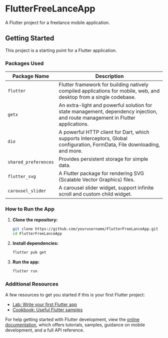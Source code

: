 # FlutterFreeLanceApp

A Flutter project for a freelance mobile application.

## Getting Started

This project is a starting point for a Flutter application.

### Packages Used

| Package Name       | Description                                                                                   |
|--------------------|-----------------------------------------------------------------------------------------------|
| `flutter`          | Flutter framework for building natively compiled applications for mobile, web, and desktop from a single codebase. |
| `getx`             | An extra-light and powerful solution for state management, dependency injection, and route management in Flutter applications. |
| `dio`              | A powerful HTTP client for Dart, which supports Interceptors, Global configuration, FormData, File downloading, and more. |
| `shared_preferences` | Provides persistent storage for simple data.                                                |
| `flutter_svg`      | A Flutter package for rendering SVG (Scalable Vector Graphics) files.                         |
| `carousel_slider`  | A carousel slider widget, support infinite scroll and custom child widget.                    |

### How to Run the App

1. **Clone the repository:**
     ```sh
     git clone https://github.com/yourusername/FlutterFreeLanceApp.git
     cd FlutterFreeLanceApp
     ```

2. **Install dependencies:**
     ```sh
     flutter pub get
     ```

3. **Run the app:**
     ```sh
     flutter run
     ```

### Additional Resources

A few resources to get you started if this is your first Flutter project:

- [Lab: Write your first Flutter app](https://docs.flutter.dev/get-started/codelab)
- [Cookbook: Useful Flutter samples](https://docs.flutter.dev/cookbook)

For help getting started with Flutter development, view the
[online documentation](https://docs.flutter.dev/), which offers tutorials,
samples, guidance on mobile development, and a full API reference.
